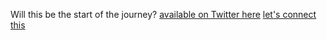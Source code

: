 Will this be the start of the journey?
[available on Twitter here](https://twitter.com/RequiemKrow)
[let's connect this](https://ravensnotes.netlify.app/cats)
